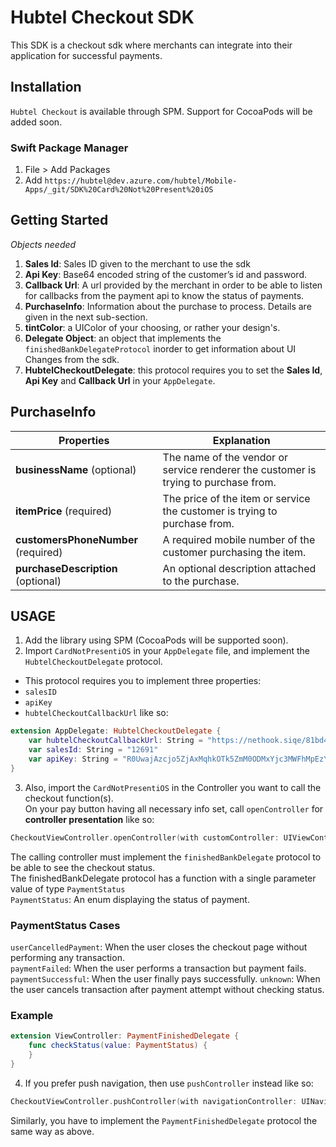 # Hubtel Checkout SDK  
This SDK is a checkout sdk where merchants can integrate into their application for successful payments.  
  
## Installation  
  
`Hubtel Checkout` is available through SPM. Support for CocoaPods will be added soon.
  
### Swift Package Manager  
1. File > Add Packages  
2. Add `https://hubtel@dev.azure.com/hubtel/Mobile-Apps/_git/SDK%20Card%20Not%20Present%20iOS`  
  
## Getting Started  
_Objects needed_  
1. **Sales Id**: Sales ID given to the merchant to use the sdk  
2. **Api Key**: Base64 encoded string of the customer’s id and password.  
3. **Callback Url**: A url provided by the merchant in order to be able to listen for callbacks from the payment api to know the status of payments.  
4. **PurchaseInfo**: Information about the purchase to process. Details are given in the next sub-section.  
5. **tintColor**: a UIColor of your choosing, or rather your design's.  
6. **Delegate Object**: an object that implements the `finishedBankDelegateProtocol` inorder to get information about UI Changes from the sdk.  
7. **HubtelCheckoutDelegate**: this protocol requires you to set the **Sales Id**, **Api Key** and **Callback Url** in your `AppDelegate`.  
## PurchaseInfo  
| Properties | Explanation |  
|--|--|  
| **businessName** (optional) | The name of the vendor or service renderer the customer is trying to purchase from. |  
| **itemPrice** (required) | The price of the item or service the customer is trying to purchase from.|  
| **customersPhoneNumber** (required) | A required mobile number of the customer purchasing the item. |  
| **purchaseDescription** (optional)| An optional description attached to the purchase. |  
## USAGE  
1. Add the library using SPM (CocoaPods will be supported soon).  
2. Import `CardNotPresentiOS` in your `AppDelegate` file, and implement the `HubtelCheckoutDelegate` protocol.  
- This protocol requires you to implement three properties:  
- `salesID`  
- `apiKey `  
- `hubtelCheckoutCallbackUrl` like so:  
```swift  
extension AppDelegate: HubtelCheckoutDelegate {  
    var hubtelCheckoutCallbackUrl: String = "https://nethook.siqe/81bd4704-d87a-4177-913b-ec42533f51c2"  
    var salesId: String = "12691"  
    var apiKey: String = "R0UwajAzcjo5ZjAxMqhkOTk5ZmM0ODMxYjc3MWFhMpEzYTNjMThbNA=="  
}  
```  
3. Also, import the `CardNotPresentiOS` in the Controller you want to call the checkout function(s).  
On your pay button having all necessary info set, call `openController` for **controller presentation** like so:  
```swift  
CheckoutViewController.openController(with customController: UIViewController, purchaseInfo: PurchaseInfo, delegate: PaymentFinishedDelegate, tintColor: UIColor? = nil)
```  
The calling controller must implement the `finishedBankDelegate` protocol to be able to see the checkout status.  
The finishedBankDelegate protocol has a function with a single parameter value of type `PaymentStatus`  
`PaymentStatus`: An enum displaying the status of payment.  
### PaymentStatus Cases
`userCancelledPayment`: When the user closes the checkout page without performing any transaction.  
`paymentFailed`: When the user performs a transaction but payment fails.  
`paymentSuccessful`: When the user finally pays successfully.
`unknown`: When the user cancels transaction after payment attempt without checking status.
### Example  
```swift  
extension ViewController: PaymentFinishedDelegate {  
    func checkStatus(value: PaymentStatus) {  
    }
}
```
4. If you prefer push navigation, then use `pushController` instead like so:  
```swift  
CheckoutViewController.pushController(with navigationController: UINavigationController?, purchaseInfo: PurchaseInfo, delegate: finishedBankDelegate, tintColor: UIColor? = nil)  
```  
Similarly, you have to implement the `PaymentFinishedDelegate` protocol the same way as above.
